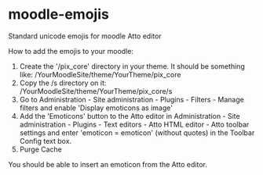 # moodle-emojis

Standard unicode emojis for moodle Atto editor

How to add the emojis to your moodle:

 1. Create the '/pix_core' directory in your theme. It should be something like: /YourMoodleSite/theme/YourTheme/pix_core
 2. Copy the /s directory on it: /YourMoodleSite/theme/YourTheme/pix_core/s
 3. Go to Administration - Site administration - Plugins - Filters - Manage filters and enable 'Display emoticons as image'
 4. Add the 'Emoticons' button to the Atto editor in Administration - Site administration - Plugins - Text editors - Atto HTML editor - Atto toolbar settings and enter 'emoticon = emoticon' (without quotes) in the Toolbar Config text box.
 5. Purge Cache 

You should be able to insert an emoticon from the Atto editor.
